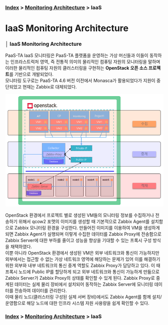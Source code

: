 ### [Index](https://github.com/PaaS-TA/Guide) > [Monitoring Architecture](PAAS-TA_MONITORING_ARCHITECTURE.md) > IaaS


# IaaS Monitoring Architecture


### │ IaaS  Monitoring Architecture
PaaS-TA IaaS 모니터링은 PaaS-TA 플랫폼을 운영하는 가상 머신들과 이들이 동작하는 인프라스트럭처 영역, 즉 전통적 의미의 물리적인 컴퓨팅 자원의 모니터링을 말하며 이러한 물리적인 컴퓨팅 자원의 클러스터링을 구현하는 **OpenStack 오픈 소스 프로젝트**를 기반으로 개발되었다.  
모니터링 도구로는 PaaS-TA 4.6 버전 이전에서 Monasca가 활용되었다가 지원이 중단되었고 현재는 Zabbix로 대체되었다.  

<p align="center">
  <img src="images/iaas-monitoring-architecture.png">
</p>

OpenStack 환경에서 프로젝트 별로 생성된 VM들의 모니터링 정보를 수집하거나 전송하기 위해서 qcow2 포맷의 이미지를 생성할 때 기본적으로 Zabbix Agent를 설치함으로 Zabbix 모니터링 환경을 구성한다. 만들어진 이미지를 이용하여 VM을 생성하게 되면 Zabbix Agent가 실행되며 이렇게 수집한 데이터를 Zabbix Proxy에 전송함으로 Zabbix Server에 대한 부하를 줄이고 성능을 향상을 기대할 수 있는 프록시 구성 방식을 채택하였다.  
이뿐 아니라 OpenStack 환경에서 생성된 VM은 외부 네트워크와 통신이 가능하지만 외부에서는 접근할 수 없는 가상 네트워크 영역에 해당하는 문제가 있어 이를 해결하기 위한 외부와 내부 네트워크의 통신 중계 역할도 Zabbix Proxy가 담당하고 있다. 이 때 프록시 노드에 Public IP를 할당하게 되고 외부 네트워크와 통신이 가능하게 만듦으로 Zabbix Server가 Zabbix Proxy의 상태를 확인할 수 있게 된다. Zabbix Proxy로 중계된 데이터는 실제 물리 장비에서 설치되어 동작하는 Zabbix Server에 모니터링 데이터를 전송하여 데이터를 관리한다.  
이때 물리 노드(클러스터링 구성된 실제 서버 장비)에서도 Zabbix Agent를 함께 설치/운영함으로 해당 노드에 대한 인프라 시스템 자원 사용량을 쉽게 확인할 수 있다.


### [Index](https://github.com/PaaS-TA/Guide) > [Monitoring Architecture](PAAS-TA_MONITORING_ARCHITECTURE.md) > IaaS
